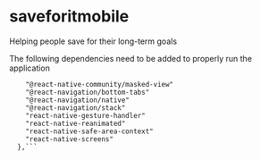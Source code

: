 # saveforitmobile
Helping people save for their long-term goals

The following dependencies need to be added to properly run the application
``` "dependencies": {
    "@react-native-community/masked-view"
    "@react-navigation/bottom-tabs"
    "@react-navigation/native"
    "@react-navigation/stack"
    "react-native-gesture-handler"
    "react-native-reanimated"
    "react-native-safe-area-context"
    "react-native-screens"
  },```
  
 
